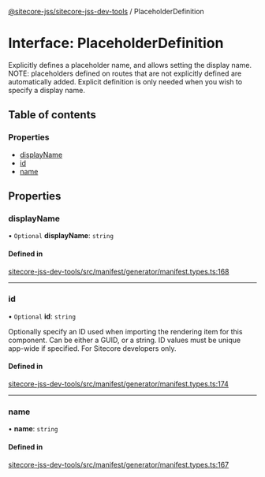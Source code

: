 [@sitecore-jss/sitecore-jss-dev-tools](../README.md) / PlaceholderDefinition

# Interface: PlaceholderDefinition

Explicitly defines a placeholder name, and allows setting the display name.
NOTE: placeholders defined on routes that are not explicitly defined are automatically added.
Explicit definition is only needed when you wish to specify a display name.

## Table of contents

### Properties

- [displayName](PlaceholderDefinition.md#displayname)
- [id](PlaceholderDefinition.md#id)
- [name](PlaceholderDefinition.md#name)

## Properties

### displayName

• `Optional` **displayName**: `string`

#### Defined in

[sitecore-jss-dev-tools/src/manifest/generator/manifest.types.ts:168](https://github.com/Sitecore/jss/blob/f84c92fe5/packages/sitecore-jss-dev-tools/src/manifest/generator/manifest.types.ts#L168)

___

### id

• `Optional` **id**: `string`

Optionally specify an ID used when importing the rendering item for this component.
Can be either a GUID, or a string. ID values must be unique app-wide if specified.
For Sitecore developers only.

#### Defined in

[sitecore-jss-dev-tools/src/manifest/generator/manifest.types.ts:174](https://github.com/Sitecore/jss/blob/f84c92fe5/packages/sitecore-jss-dev-tools/src/manifest/generator/manifest.types.ts#L174)

___

### name

• **name**: `string`

#### Defined in

[sitecore-jss-dev-tools/src/manifest/generator/manifest.types.ts:167](https://github.com/Sitecore/jss/blob/f84c92fe5/packages/sitecore-jss-dev-tools/src/manifest/generator/manifest.types.ts#L167)
